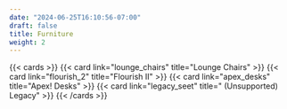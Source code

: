 ```yaml
---
date: "2024-06-25T16:10:56-07:00"
draft: false
title: Furniture
weight: 2
---
```


{{< cards >}}
    {{< card link="lounge_chairs" title="Lounge Chairs" >}}
    {{< card link="flourish_2" title="Flourish II" >}}
    {{< card link="apex_desks" title="Apex! Desks" >}}
    {{< card link="legacy_seet" title=" (Unsupported) Legacy" >}}
{{< /cards >}}